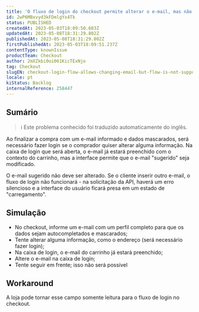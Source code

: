```yaml
---
title: 'O fluxo de login do checkout permite alterar o e-mail, mas não há suporte para o fluxo'
id: 2wP6MBxvyd3kFDmlgYx4Tk
status: PUBLISHED
createdAt: 2023-05-03T18:09:50.683Z
updatedAt: 2023-05-08T18:31:29.802Z
publishedAt: 2023-05-08T18:31:29.802Z
firstPublishedAt: 2023-05-03T18:09:51.237Z
contentType: knownIssue
productTeam: Checkout
author: 2mXZkbi0oi061KicTExNjo
tag: Checkout
slugEN: checkout-login-flow-allows-changing-email-but-flow-is-not-supported
locale: pt
kiStatus: Backlog
internalReference: 258447
---
```


## Sumário

>ℹ️ Este problema conhecido foi traduzido automaticamente do inglês.


Ao finalizar a compra com um e-mail informado e dados mascarados, será necessário fazer login se o comprador quiser alterar alguma informação. Na caixa de login que será aberta, o e-mail já estará preenchido com o contexto do carrinho, mas a interface permite que o e-mail "sugerido" seja modificado.

O e-mail sugerido não deve ser alterado. Se o cliente inserir outro e-mail, o fluxo de login não funcionará - na solicitação da API, haverá um erro silencioso e a interface do usuário ficará presa em um estado de "carregamento".

## Simulação



- No checkout, informe um e-mail com um perfil completo para que os dados sejam autocompletados e mascarados;
- Tente alterar alguma informação, como o endereço (será necessário fazer login);
- Na caixa de login, o e-mail do carrinho já estará preenchido;
- Altere o e-mail na caixa de login;
- Tente seguir em frente; isso não será possível

## Workaround


A loja pode tornar esse campo somente leitura para o fluxo de login no checkout.



